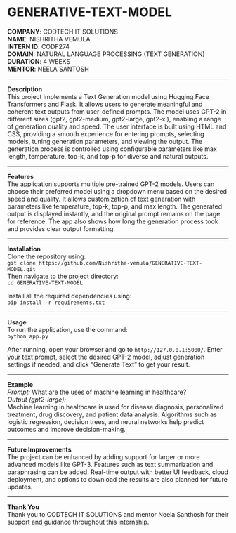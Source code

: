 # GENERATIVE-TEXT-MODEL

**COMPANY**: CODTECH IT SOLUTIONS  
**NAME**: NISHRITHA VEMULA  
**INTERN ID**: CODF274  
**DOMAIN**: NATURAL LANGUAGE PROCESSING (TEXT GENERATION)  
**DURATION**: 4 WEEKS  
**MENTOR**: NEELA SANTOSH  

---

**Description**  
This project implements a Text Generation model using Hugging Face Transformers and Flask. It allows users to generate meaningful and coherent text outputs from user-defined prompts. The model uses GPT-2 in different sizes (gpt2, gpt2-medium, gpt2-large, gpt2-xl), enabling a range of generation quality and speed. The user interface is built using HTML and CSS, providing a smooth experience for entering prompts, selecting models, tuning generation parameters, and viewing the output. The generation process is controlled using configurable parameters like max length, temperature, top-k, and top-p for diverse and natural outputs.

---

**Features**  
The application supports multiple pre-trained GPT-2 models. Users can choose their preferred model using a dropdown menu based on the desired speed and quality. It allows customization of text generation with parameters like temperature, top-k, top-p, and max length. The generated output is displayed instantly, and the original prompt remains on the page for reference. The app also shows how long the generation process took and provides clear output formatting.

---

**Installation**  
Clone the repository using:  
`git clone https://github.com/Nishritha-vemula/GENERATIVE-TEXT-MODEL.git`  
Then navigate to the project directory:  
`cd GENERATIVE-TEXT-MODEL`  

Install all the required dependencies using:  
`pip install -r requirements.txt`

---

**Usage**  
To run the application, use the command:  
`python app.py`  

After running, open your browser and go to `http://127.0.0.1:5000/`. Enter your text prompt, select the desired GPT-2 model, adjust generation settings if needed, and click “Generate Text” to get your result.

---

**Example**  
*Prompt:* What are the uses of machine learning in healthcare?  
*Output (gpt2-large):*  
Machine learning in healthcare is used for disease diagnosis, personalized treatment, drug discovery, and patient data analysis. Algorithms such as logistic regression, decision trees, and neural networks help predict outcomes and improve decision-making.

---

**Future Improvements**  
The project can be enhanced by adding support for larger or more advanced models like GPT-3. Features such as text summarization and paraphrasing can be added. Real-time output with better UI feedback, cloud deployment, and options to download the results are also planned for future updates.

---

**Thank You**  
Thank you to CODTECH IT SOLUTIONS and mentor Neela Santhosh for their support and guidance throughout this internship.
